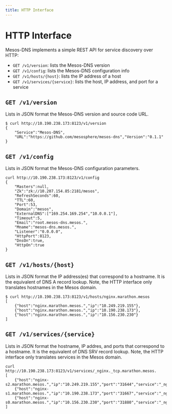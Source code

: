 ```yaml
---
title: HTTP Interface
---
```


# HTTP Interface

Mesos-DNS implements a simple REST API for service discovery over HTTP: 

* `GET /v1/version`: lists the Mesos-DNS version
* `GET /v1/config`: lists the Mesos-DNS configuration info
* `GET /v1/hosts/{host}`: lists the IP address of a host
* `GET /v1/services/{service}`: lists the host, IP address, and port for a service

## `GET /v1/version`

Lists in JSON format the Mesos-DNS version and source code URL.

``` console
$ curl http://10.190.238.173:8123/v1/version
{
	"Service":"Mesos-DNS",
	"URL":"https://github.com/mesosphere/mesos-dns","Version":"0.1.1"
}
```
 
## `GET /v1/config`

Lists in JSON format the Mesos-DNS configuration parameters. 

```console
curl http://10.190.238.173:8123/v1/config
{
	"Masters":null,
	"Zk":"zk://10.207.154.85:2181/mesos",
	"RefreshSeconds":60,
	"TTL":60,
	"Port":53,
	"Domain":"mesos",
	"ExternalDNS":["169.254.169.254","10.0.0.1"],
	"Timeout":5,
	"Email":"root.mesos-dns.mesos.",
	"Mname":"mesos-dns.mesos.",
	"Listener":"0.0.0.0",
	"HttpPort":8123,
	"DnsOn":true,
	"HttpOn":true
}
```
## `GET /v1/hosts/{host}`

Lists in JSON format the IP address(es) that correspond to a hostname. It is the equivalent of DNS A record lookup.  Note, the HTTP interface only translates hostnames in the Mesos domain. 

```console
$ curl http://10.190.238.173:8123/v1/hosts/nginx.marathon.mesos
[
	{"host":"nginx.marathon.mesos.","ip":"10.249.219.155"},
	{"host":"nginx.marathon.mesos.","ip":"10.190.238.173"},
	{"host":"nginx.marathon.mesos.","ip":"10.156.230.230"}
]
```

## `GET /v1/services/{service}`

Lists in JSON format the hostname, IP addres, and ports that correspond to a hostname. It is the equivalent of DNS SRV record lookup.  Note, the HTTP interface only translates services in the Mesos domain. 

```console
curl http://10.190.238.173:8123/v1/services/_nginx._tcp.marathon.mesos.
[
	{"host":"nginx-s2.marathon.mesos.","ip":"10.249.219.155","port":"31644","service":"_nginx._tcp.marathon.mesos."},
	{"host":"nginx-s1.marathon.mesos.","ip":"10.190.238.173","port":"31667","service":"_nginx._tcp.marathon.mesos."},
	{"host":"nginx-s0.marathon.mesos.","ip":"10.156.230.230","port":"31880","service":"_nginx._tcp.marathon.mesos."}
]
```

